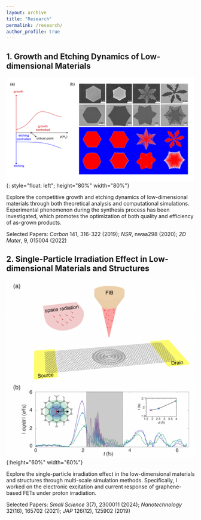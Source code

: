 ```yaml
---
layout: archive
title: "Research"
permalink: /research/
author_profile: true
---
```


## 1. Growth and Etching Dynamics of Low-dimensional Materials

![Competitive growth and etching dynamics of graphene](/images/growth.png "Phase-field modeling"){: style="float: left"; height="80%" width="80%"}
<!-- <div align="left">
  < img src="/images/growth.png" width="600" height="200">
</div> -->

Explore the competitive growth and etching dynamics of low-dimensional materials through both theoretical analysis and computational simulations. Experimental phenomenon during the synthesis process has been investigated, which promotes the optimization of both quality and efficiency of as-grown products.

Selected Papers: *Carbon* 141, 316-322 (2019); _NSR_, nwaa298 (2020); _2D Mater_, 9, 015004 (2022)


## 2. Single-Particle Irradiation Effect in Low-dimensional Materials and Structures


![Charge/energy exchange and deposition effect in graphene](/images/radiation.png "Real-time time-depndent density functional theory simulation"){:height="60%" width="60%"}
<!-- <p align="center" width="100%">
    < img width="33%" src="/images/growth.png"> 
</p > -->

Explore the single-particle irradiation effect in the low-dimensional materials and structures through multi-scale simulation methods. Specifically, I worked on the electronic excitation and current response of graphene-based FETs under proton irradiation.

Selected Papers: *Small Science* 3(7), 2300011 (2024); *Nanotechnology* 32(16), 165702 (2021); *JAP* 126(12), 125902 (2019)